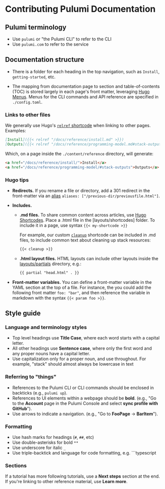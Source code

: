 # Contributing Pulumi Documentation

## Pulumi terminology

- Use `pulumi` or "the Pulumi CLI" to refer to the CLI
- Use `pulumi.com` to refer to the service

## Documentation structure

- There is a folder for each heading in the top navigation, such as `Install`, `getting-started`, etc.

- The mapping from documentation page to section and table-of-contents (TOC) is stored largely in each page's front matter, leveraging [Hugo Menus](https://gohugo.io/content-management/menus/). Menus for the CLI commands and API reference are specified in `./config.toml`.

### Links to other files

We generally use Hugo's [`relref` shortcode](https://gohugo.io/content-management/shortcodes/#ref-and-relref) when linking to other pages. Examples:

```markdown
[Install]({{< relref "/docs/reference/install.md" >}})
[Outputs]({{< relref "/docs/reference/programming-model.md#stack-outputs" >}})
```

Which, on a page inside the `./content/reference` directory, will generate:

```html
<a href="/docs/reference/install/">Install</a>
<a href="/docs/reference/programming-model/#stack-outputs">Outputs</a>
```


### Hugo tips

- **Redirects.** If you rename a file or directory, add a 301 redirect in the front-matter via an [alias](https://gohugo.io/content-management/urls/#aliases) `aliases: ["/previous-dir/previousfile.html"]`.

- **Includes.**

  - **.md files.** To share common content across articles, use [Hugo Shortcodes](https://gohugo.io/content-management/shortcodes/). Place a .html file in the [layouts/shortcodes] folder. To include it in a page, use syntax `{{< my-shortcode >}}`

    For example, our custom [`cleanup`](layouts/shortcodes/cleanup.html) shortcode can be included in .md files, to include common text about cleaning up stack resources:

    ```md
    {{< cleanup >}}
    ```

  - **.html layout files.** HTML layouts can include other layouts inside the [layouts/partials](layouts/partials) directory, e.g.:

    ```html
    {{ partial "head.html" . }}
    ```

- **Front-matter variables.** You can define a front-matter variable in the YAML section at the top of a file. For instance, the you could add the following front matter `foo: "bar"`, and then reference the variable in markdown with the syntax `{{< param foo >}}`.

## Style guide

### Language and terminology styles

- Top level headings use **Title Case**, where each word starts with a capital letter.
- All other headings use **Sentence case**, where only the first word and any proper nouns have a capital letter. 
- Use capitalization only for a proper noun, and use throughout. For example, "stack" should almost always be lowercase in text

### Referring to "things"

- References to the Pulumi CLI or CLI commands should be enclosed in backticks (e.g., `pulumi up`).
- References to UI elements within a webpage should be **bold**. (e.g., "Go to the **Account** page in the Pulumi Console and select **sync profile with GitHub**").
- Use arrows to indicate a navigation. (e.g., "Go to **FooPage** -> **BarItem**").

### Formatting

- Use hash marks for headings (`#`, `##`, etc)
- Use double-asterisks for bold `**`
- Use underscore for italic `_`
- Use triple-backtick and language for code formatting, e.g. ```typescript

### Sections

If a tutorial has more following tutorials, use a **Next steps** section at the end. If you're linking to other reference material, use **Learn more**.
